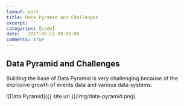 ```yaml
---
layout: post
title: Data Pyramid and Challenges
excerpt: ''
categories: [code]
date:   2017-06-12 00:00:00
comments: true
---
```


## Data Pyramid and Challenges

Building the base of Data Pyramid is very challenging because of the explosive growth of events data and various data systems.

![Data Pyramid]({{ site.url }}/img/data-pyramid.png)
